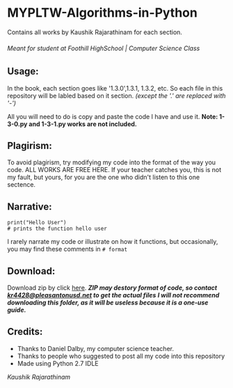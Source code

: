 # MYPLTW-Algorithms-in-Python
Contains all works by Kaushik Rajarathinam for each section.

###### Meant for student at Foothill HighSchool | Computer Science Class

## Usage:
In the book, each section goes like '1.3.0',1.3.1, 1.3.2, etc.
So each file in this repository will be labled based on it section. _(except the '.' are replaced with '-')_

All you will need to do is copy and paste the code I have and use it.
__Note: 1-3-0.py and 1-3-1.py works are not included.__

## Plagirism:
To avoid plagirism, try modifying my code into the format of the way you code.
ALL WORKS ARE FREE HERE. If your teacher catches you, this is not my fault, but yours, for you are the one 
who didn't listen to this one sectence.

## Narrative:
```
print("Hello User")
# prints the function hello user
```
I rarely narrate my code or illustrate on how it functions, but occasionally, you may find these comments in ``# format``

## Download:
Download zip by click [here](https://github.com/Kaushik-Rajarathinam/MYPLTW-Algorithms-in-Python/archive/master.zip).
___ZIP may destory format of code, so contact kr4428@pleasantonusd.net to get the actual files___
___I will not recommend downloading this folder, as it will be useless because it is a one-use guide.___

## Credits:
- Thanks to Daniel Dalby, my computer science teacher.
- Thanks to people who suggested to post all my code into this repository
- Made using Python 2.7 IDLE

_Kaushik Rajarathinam_ 
